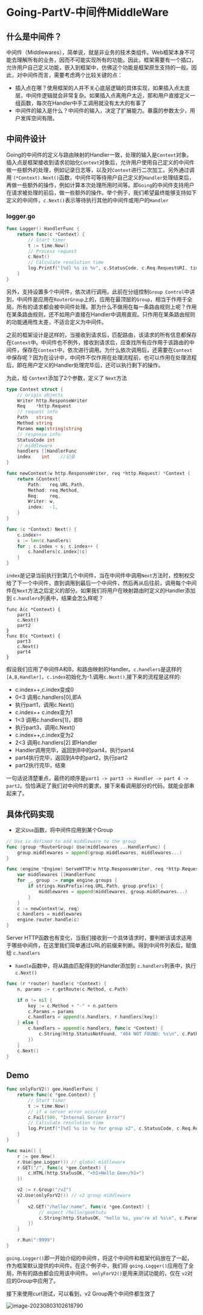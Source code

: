 # Going-PartⅤ-中间件MiddleWare

## 什么是中间件？

中间件（Middlewares），简单说，就是非业务的技术类组件。Web框架本身不可能去理解所有的业务，因而不可能实现所有的功能。因此，框架需要有一个插口，允许用户自己定义功能，嵌入到框架中，仿佛这个功能是框架原生支持的一般。因此，对中间件而言，需要考虑两个比较关键的点：

- 插入点在哪？使用框架的人并不关心底层逻辑的具体实现，如果插入点太底层，中间件逻辑就会非常复杂。如果插入点离用户太近，那和用户直接定义一组函数，每次在Handler中手工调用就没有太大的有事了
- 中间件的输入是什么？中间件的输入，决定了扩展能力。暴露的参数太少，用户发挥空间有限。

## 中间件设计

Going的中间件的定义与路由映射的Handler一致，处理的输入是`Context`对象。插入点是框架接收到请求初始化`Context`对象后，允许用户使用自己定义的中间件做一些额外的处理，例如记录日志等，以及对`Context`进行二次加工。另外通过调用 `(*Context).Next()`函数，中间件可等待用户自己定义的`Handler`处理结束后，再做一些额外的操作，例如计算本次处理所用时间等。即`Going`的中间件支持用户在请求被处理的前后，做一些额外的操作。举个例子，我们希望最终能够支持如下定义的中间件，`c.Next()`表示等待执行其他的中间件或用户的`Handler`

### logger.go

```Go
func Logger() HandlerFunc {
	return func(c *Context) {
		// Start timer
		t := time.Now()
		// Process request
		c.Next()
		// Calculate resolution time
		log.Printf("[%d] %s in %v", c.StatusCode, c.Req.RequestURI, time.Since(t))
	}
}
```

另外，支持设置多个中间件，依次进行调用。此前在分组控制`Group Control`中讲到，中间件是应用在`RouterGroup`上的，应用在最顶层的`Group`，相当于作用于全局，所有的请求都会被中间件处理。那为什么不做用在每一条路由规则上呢？作用在某条路由规则，还不如用户直接在Handler中调用直观。只作用在某条路由规则的功能通用性太差，不适合定义为中间件。

之前的框架设计是这样的，当接收到请求后，匹配路由，该请求的所有信息都保存在`Context`中。中间件也不例外，接收到请求后，应查找所有应作用于该路由的中间件，保存在`Context`中，依次进行调用。为什么依次调用后，还需要在`Context`中保存呢？因为在设计中，中间件不仅作用在处理流程前，也可以作用在处理流程后，即在用户定义的Handler处理完毕后，还可以执行剩下的操作。

为此，给 `Context`添加了2个参数，定义了 `Next`方法

```Go
type Context struct {
	// origin objects
	Writer http.ResponseWriter
	Req    *http.Request
	// request info
	Path   string
	Method string
	Params map[string]string
	// response info
	StatusCode int
	// middleware
	handlers []HandlerFunc
	index    int	//记录
}

func newContext(w http.ResponseWriter, req *http.Request) *Context {
	return &Context{
		Path:   req.URL.Path,
		Method: req.Method,
		Req:    req,
		Writer: w,
		index:  -1,
	}
}

func (c *Context) Next() {
	c.index++
	s := len(c.handlers)
	for ; c.index < s; c.index++ {
		c.handlers[c.index](c)
	}
}
```

`index`是记录当前执行到第几个中间件，当在中间件中调用`Next`方法时，控制权交给了下一个中间件，直到调用到最后一个中间件，然后再从后往前，调用每个中间件在`Next`方法之后定义的部分。如果我们将用户在映射路由时定义的Handler添加到 `c.handlers`列表中，结果会怎么样呢？

```
func A(c *Context) {
    part1
    c.Next()
    part2
}
func B(c *Context) {
    part3
    c.Next()
    part4
}
```

假设我们应用了中间件A和B，和路由映射的Handler。`c.handlers`是这样的 `[A,B,Handler]`，`c.index`初始化为-1.调用`c.Next()`,接下来的流程是这样的:

- c.index++,c.index变成0
- 0<3 调用c.handlers[0],即A
- 执行part1，调用c.Next()
- c.index++ c.index变为1
- 1<3 调用c.handlers[1]，即B
- 执行part3，调用c.Next()
- c.index++,c.index变为2
- 2<3 调用c.handlers[2] 即Handler
- Handler调用完毕，返回到B中的part4，执行part4
- part4执行完毕，返回到A中的part2，执行part2
- part2执行完毕，结束

一句话说清楚重点，最终的顺序是`part1 -> part3 -> Handler -> part 4 -> part2`。恰恰满足了我们对中间件的要求，接下来看调用部分的代码，就能全部串起来了。



## 具体代码实现

- 定义`Use`函数，将中间件应用到某个Group

```Go
// Use is defined to add middleware to the group
func (group *RouterGroup) Use(middlewares ...HandlerFunc) {
	group.middlewares = append(group.middlewares, middlewares...)
}

func (engine *Engine) ServeHTTP(w http.ResponseWriter, req *http.Request) {
	var middlewares []HandlerFunc
	for _, group := range engine.groups {
		if strings.HasPrefix(req.URL.Path, group.prefix) {
			middlewares = append(middlewares, group.middlewares...)
		}
	}
	c := newContext(w, req)
	c.handlers = middlewares
	engine.router.handle(c)
}
```

Server HTTP函数也有变化，当我们接收到一个具体请求时，要判断该请求适用于哪些中间件，在这里我们简单通过URL的前缀来判断。得到中间件列表后，赋值给 `c.handlers`

- `handle`函数中，将从路由匹配得到的Handler添加到 `c.handlers`列表中，执行`c.Next()`

```Go
func (r *router) handle(c *Context) {
	n, params := r.getRoute(c.Method, c.Path)

	if n != nil {
		key := c.Method + "-" + n.pattern
		c.Params = params
		c.handlers = append(c.handlers, r.handlers[key])
	} else {
		c.handlers = append(c.handlers, func(c *Context) {
			c.String(http.StatusNotFound, "404 NOT FOUND: %s\n", c.Path)
		})
	}
	c.Next()
}
```

## Demo

```Go
func onlyForV2() gee.HandlerFunc {
	return func(c *gee.Context) {
		// Start timer
		t := time.Now()
		// if a server error occurred
		c.Fail(500, "Internal Server Error")
		// Calculate resolution time
		log.Printf("[%d] %s in %v for group v2", c.StatusCode, c.Req.RequestURI, time.Since(t))
	}
}

func main() {
	r := gee.New()
	r.Use(gee.Logger()) // global midlleware
	r.GET("/", func(c *gee.Context) {
		c.HTML(http.StatusOK, "<h1>Hello Gee</h1>")
	})

	v2 := r.Group("/v2")
	v2.Use(onlyForV2()) // v2 group middleware
	{
		v2.GET("/hello/:name", func(c *gee.Context) {
			// expect /hello/geektutu
			c.String(http.StatusOK, "hello %s, you're at %s\n", c.Param("name"), c.Path)
		})
	}

	r.Run(":9999")
}
```

`going.Logger()`即一开始介绍的中间件，将这个中间件和框架代码放在了一起，作为框架默认提供的中间件。在这个例子中，我们将 `going.Logger()`应用在了全局，所有的路由都会应用该中间件。 `onlyForV2()`是用来测试功能的，仅在 `v2`对应的Group中应用了。

接下来使用curl测试，可以看到，v2 Group两个中间件都生效了

![image-20230803102618790](https://happygoing.oss-cn-beijing.aliyuncs.com/img/image-20230803102618790.png)